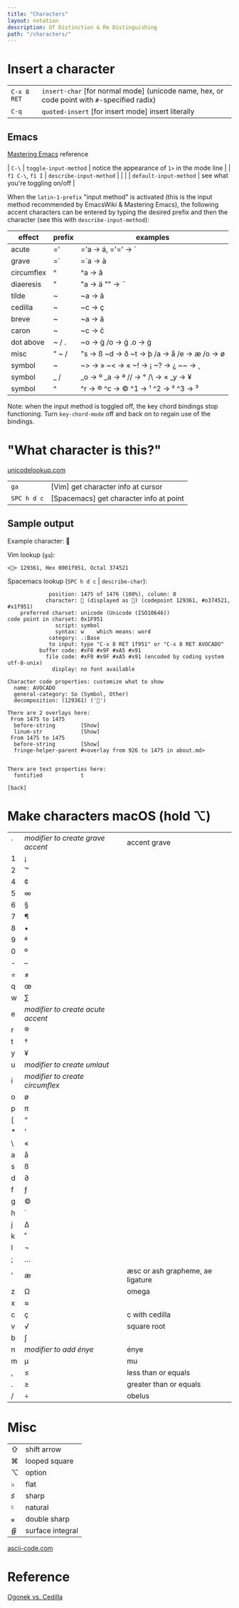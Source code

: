 ```yaml
---
title: "Characters"
layout: notation
description: Of Distinction & Re Distinguishing
path: "/characters/"
---
```


# Insert a character

|||
|-|-|
`C-x 8 RET` | `insert-char` [for normal mode] (unicode name, hex, or code point with `#`-specified radix)
`C-q` | `quoted-insert` [for insert mode] insert literally

## Emacs

[Mastering Emacs](https://www.masteringemacs.org/article/diacritics-in-emacs) reference


| `C-\`            | `toggle-input-method`   | notice the appearance of `1>` in the mode line |
| `f1 C-\`, `f1 I` | `describe-input-method` |                                                |
|                  | `default-input-method`  | see what you're toggling on/off                |

When the `latin-1-prefix` "input method" is activated (this is the input method recommended by EmacsWiki & Mastering Emacs), the following accent characters can be entered by typing the desired prefix and then the character (see this with `describe-input-method`):

| effect     | prefix | examples                                             |
|------------|--------|------------------------------------------------------|
| acute      | \='    | \='a -> á, \='\=' -> ´                               |
| grave      | \=`    | \=`a -> à                                            |
| circumflex | ^      | ^a -> â                                              |
| diaeresis  | "      | "a -> ä  "" -> ¨                                     |
| tilde      | ~      | ~a -> ã                                              |
| cedilla    | ~      | ~c -> ç                                              |
| breve      | ~      | ~a -> ă                                              |
| caron      | ~      | ~c -> č                                              |
| dot above  | ~ / .  | ~o -> ġ   /o -> ġ   .o -> ġ                          |
| misc       | " ~ /  | "s -> ß  ~d -> ð  ~t -> þ  /a -> å  /e -> æ  /o -> ø |
| symbol     | ~      | ~> -> »  ~< -> «  ~! -> ¡  ~? -> ¿  ~~ -> ¸          |
| symbol     | _ /    | _o -> º  _a -> ª  // -> °  /\ -> ×  _y -> ¥          |
| symbol     | ^      | ^r -> ®  ^c -> ©  ^1 -> ¹  ^2 -> ²  ^3 -> ³          |

Note: when the input method is toggled off, the key chord bindings stop functioning. Turn `key-chord-mode` off and back on to regain use of the bindings.


# "What character is this?"

[unicodelookup.com](http://unicodelookup.com/#119082)

|||
|-|-|
`ga` | [Vim] get character info at cursor
`SPC h d c` | [Spacemacs] get character info at point

## Sample output

Example character: 🥑

Vim lookup (`ga`):

```
<🥑> 129361, Hex 0001f951, Octal 374521
```

Spacemacs lookup (`SPC h d c` | `describe-char`):

```
             position: 1475 of 1476 (100%), column: 0
            character: 🥑 (displayed as 🥑) (codepoint 129361, #o374521, #x1f951)
    preferred charset: unicode (Unicode (ISO10646))
code point in charset: 0x1F951
               script: symbol
               syntax: w 	which means: word
             category: .:Base
             to input: type "C-x 8 RET 1f951" or "C-x 8 RET AVOCADO"
          buffer code: #xF0 #x9F #xA5 #x91
            file code: #xF0 #x9F #xA5 #x91 (encoded by coding system utf-8-unix)
              display: no font available

Character code properties: customize what to show
  name: AVOCADO
  general-category: So (Symbol, Other)
  decomposition: (129361) ('🥑')

There are 2 overlays here:
 From 1475 to 1475
  before-string        [Show]
  linum-str            [Show]
 From 1475 to 1475
  before-string        [Show]
  fringe-helper-parent #<overlay from 926 to 1475 in about.md>


There are text properties here:
  fontified            t

[back]
```
# Make characters macOS (hold ⌥)

|   |                                   |                                  |
|---|-----------------------------------|----------------------------------|
| ` | *modifier to create grave accent* | accent grave                     |
| 1 | ¡                                 |                                  |
| 2 | ™                                 |                                  |
| 4 | ¢                                 |                                  |
| 5 | ∞                                 |                                  |
| 6 | §                                 |                                  |
| 7 | ¶                                 |                                  |
| 8 | •                                 |                                  |
| 9 | ª                                 |                                  |
| 0 | º                                 |                                  |
| - | –                                 |                                  |
| = | ≠                                 |                                  |
| q | œ                                 |                                  |
| w | ∑                                 |                                  |
| e | *modifier to create acute accent* |                                  |
| r | ®                                 |                                  |
| t | †                                 |                                  |
| y | ¥                                 |                                  |
| u | *modifier to create umlaut*       |                                  |
| i | *modifier to create circumflex*   |                                  |
| o | ø                                 |                                  |
| p | π                                 |                                  |
| [ | “                                 |                                  |
| * | ‘                                 |                                  |
| \ | «                                 |                                  |
| a | å                                 |                                  |
| s | ß                                 |                                  |
| d | ∂                                 |                                  |
| f | ƒ                                 |                                  |
| g | ©                                 |                                  |
| h | ˙                                 |                                  |
| j | ∆                                 |                                  |
| k | ˚                                 |                                  |
| l | ¬                                 |                                  |
| ; | …                                 |                                  |
| ' | æ                                 | æsc or ash grapheme, ae ligature |
| z | Ω                                 | omega                            |
| x | ≈                                 |                                  |
| c | ç                                 | c with cedilla                   |
| v | √                                 | square root                      |
| b | ∫                                 |                                  |
| n | *modifier to add énye*            | énye                             |
| m | µ                                 | mu                               |
| , | ≤                                 | less than or equals              |
| . | ≥                                 | greater than or equals           |
| / | ÷                                 | obelus                           |

# Misc

|||
|-|-|
| ⇧ | shift arrow |
| ⌘ | looped square |
| ⌥ | option |
| ♭ | flat |
| ♯ | sharp |
| ♮ | natural |
| 𝄪 | double sharp |
| ∯ | surface integral |

[ascii-code.com](http://ascii-code.com/)


# Reference

[Ogonek vs. Cedilla](http://www.personal.psu.edu/ejp10/blogs/gotunicode/2009/01/ogonek-vs-cedilla-accent.html)
